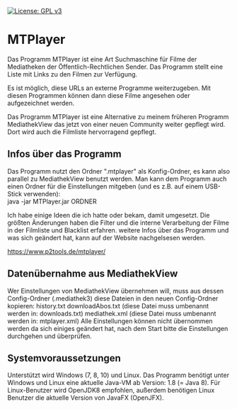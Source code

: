 
[![License: GPL v3](https://img.shields.io/badge/License-GPL%20v3-blue.svg)](http://www.gnu.org/licenses/gpl-3.0)

# MTPlayer
Das Programm MTPlayer ist eine Art Suchmaschine für Filme der Mediatheken der Öffentlich-Rechtlichen Sender. Das Programm stellt eine Liste mit Links zu den Filmen zur Verfügung.

Es ist möglich, diese URLs an externe Programme weiterzugeben. Mit diesen Programmen können dann diese Filme angesehen oder aufgezeichnet werden.

Das Programm MTPlayer ist eine Alternative zu meinem früheren Programm MediathekView das jetzt von einer neuen Community weiter gepflegt wird. Dort wird auch die Filmliste hervorragend gepflegt. 

## Infos über das Programm
Das Programm nutzt den Ordner ".mtplayer" als Konfig-Ordner, es kann also parallel zu MediathekView benutzt werden. Man kann dem Programm auch einen Ordner für die Einstellungen mitgeben (und es z.B. auf einem USB-Stick verwenden):  
java -jar MTPlayer.jar ORDNER 

Ich habe einige Ideen die ich hatte oder bekam, damit umgesetzt. Die größten Änderungen haben die Filter und die interne Verarbeitung der Filme in der Filmliste und Blacklist erfahren.
weitere Infos über das Programm und was sich geändert hat, kann auf der Website nachgelsesen werden.

https://www.p2tools.de/mtplayer/

## Datenübernahme aus MediathekView
Wer Einstellungen von MediathekView übernehmen will, muss aus dessen Config-Ordner (.mediathek3) diese Dateien in den neuen Config-Ordner kopieren: history.txt downloadAbos.txt (diese Datei muss umbenannt werden in: downloads.txt) mediathek.xml (diese Datei muss umbenannt werden in: mtplayer.xml) Alle Einstellungen können nicht übernommen werden da sich einiges geändert hat, nach dem Start bitte die Einstellungen durchgehen und überprüfen.

## Systemvoraussetzungen
Unterstützt wird Windows (7, 8, 10) und Linux. Das Programm benötigt unter Windows und Linux eine aktuelle Java-VM ab Version: 1.8 (= Java 8). Für Linux-Benutzer wird OpenJDK8 empfohlen, außerdem benötigen Linux Benutzer die aktuelle Version von JavaFX (OpenJFX).
